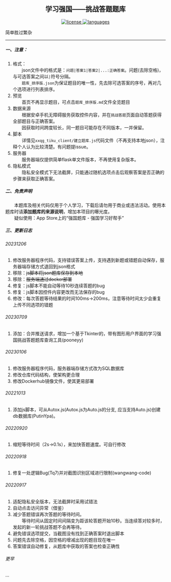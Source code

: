 <p align="center">
    <h2 align="center">学习强国——挑战答题题库</h2>
    <p align="center">
        <a href="https://github.com/mondayfirst/XXQG_TiKu/blob/main/LICENSE" target="blank">
            <img src="https://img.shields.io/github/license/mondayfirst/XXQG_TiKu" alt="license"/>
        </a>
        <a href="https://github.com/mondayfirst/XXQG_TiKu/search?l=javascript" target="blank">
            <img src="https://img.shields.io/github/languages/top/mondayfirst/XXQG_TiKu" alt="languages"/>
        </a>
    </p>
</p>


简单胜过繁杂  

---
##### 一、注意：  
1. 格式：  
&emsp;&emsp;json文件中的格式是：`问题|答案1|答案2|...:正确答案`。问题(去除空格)，与可选答案之间以`|`符号分隔。  
&emsp;&emsp;`题库_排序版.json`为保证题目的唯一性，先去除可选答案的序号，再对几个选项进行列表排序。  
2. 预览  
&emsp;&emsp;首页不再显示题目，可点击`题库_排序版.md`文件全览题目  
3. 数据来源  
&emsp;&emsp;根据安卓手机无障碍服务获取控件内容，并在`挑战答题`页面自动答题获得全部题目与正确答案。  
&emsp;&emsp;因获取时间跨度较长，同一题目可能存在不同版本，一并保留。
4. 脚本  
&emsp;&emsp;详情见`xxqg_tiku_client/建立题库.js`代码文件（不再支持本地json），注释个人认为比较清楚。有问题提issue。  
5. 服务器  
&emsp;&emsp;服务器端仅提供简单flask单文件版本，不再使用复杂版本。  
6. 隐私模式  
&emsp;&emsp;隐私安全模式下无法截屏，只能通过随机选项点击后观察答案是否正确的步骤来获取正确答案。  
  

##### 二、免责声明  
&emsp;&emsp;本题库及相关代码仅用于个人学习，下载后请勿用于商业或违法活动。使用本题库时请**添加题库的来源说明**，增加本项目的曝光度。  
&emsp;&emsp;疑似使用：App Store上的“强国题库 - 强国学习好帮手”
##### 三、更新日志  
###### 20231206  
1. 修改服务器程序代码，支持错误答案上传，支持遇到新题或错题自动保存，服务器端存储方式退回到json格式
2. 移除：~~js脚本将json题库保存到本地~~
3. 移除：~~服务端通过docker部署~~
4. 修复：js脚本不能自动等待10秒连续答题的bug
5. 修复：js脚本因控件内容更改而无法保存的bug
6. 修改：每次答题等待结果的时间100ms->200ms，注意等待时间太少会重复上传不同选项的错题
###### 20230709
1. 添加：合并推送请求，增加一个基于Tkinter的，带有图形用户界面的学习强国挑战答题题库查询工具(pooneyy)
###### 20230106  
1. 修改服务器程序代码，服务器端存储方式改为SQL数据库
2. 修改仓库代码结构，使架构更合理  
3. 修改Dockerhub镜像文件，使其更易部署
###### 20221013  
1. 添加js脚本，可从Autox.js(Autox.js为Auto.js的分支, 应当支持Auto.js)创建db数据库(PutinYpa)。  
###### 20220920  
1. 缩短等待时间（2s->0.1s），来加快答题速度。可自行修改  
###### 20220918
1. 修复一处逻辑Bug(Tq7)并对截图识别区域进行限制(wangwang-code)
###### 20220917
1. 适配隐私安全版本，无法截屏时采用试错法  
2. 自动点击访问异常（借鉴） 
3. 减少答题错误再次答题的等待时间。  
&emsp;&emsp;等待时间从固定时间间隔变为距该轮答题开始10秒。当连续答对较多时，发起的新一轮挑战答题不会再等待。  
1. 避免错误选项提交，当截图没有找到正确答案时退出脚本  
2. 问题先去除空格，因空格的增减出现的题目现在唯一  
3. 答案错误自动修复，从题库中获取的答案也检查正确性  
###### 更早
...
